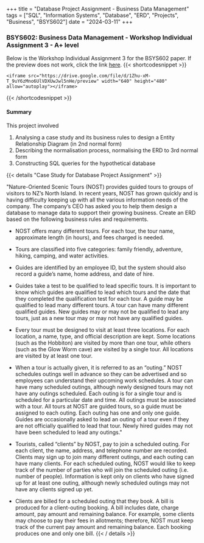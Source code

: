 +++
title = "Database Project Assignment - Business Data Management"
tags = ["SQL", "Information Systems", "Database", "ERD", "Projects", "Business", "BSYS602"]
date = "2024-03-11"
+++


### BSYS602: Business Data Management - Workshop Individual Assignment 3 - A+ level

Below is the Workshop Individual Assignment 3 for the BSYS602 paper. If the preview does not work, click the link [here](https://drive.google.com/file/d/1Zhu-xM-T_9uY6zMno6UlVDXUwJwl5nHe/view).
{{< shortcodesnippet >}}

    <iframe src="https://drive.google.com/file/d/1Zhu-xM-T_9uY6zMno6UlVDXUwJwl5nHe/preview" width="640" height="480" allow="autoplay"></iframe>

{{< /shortcodesnippet >}}

#### Summary

This project involved

1. Analysing a case study and its business rules to design a Entity Relationship Diagram (in 2nd normal form)
2. Describing the normalisation process, normalising the ERD to 3rd normal form
3. Constructing SQL queries for the hypothetical database

{{< details "Case Study for Database Project Assignment" >}}

"Nature-Oriented Scenic Tours (NOST) provides guided tours to groups of visitors to
NZ’s North Island. In recent years, NOST has grown quickly and is having difficulty
keeping up with all the various information needs of the company. The company’s
CEO has asked you to help them design a database to manage data to support their
growing business.
Create an ERD based on the following business rules and requirements.

- NOST offers many different tours. For each tour, the tour name, approximate
length (in hours), and fees charged is needed.
- Tours are classified into five categories: family friendly, adventure, hiking,
camping, and water activities.
- Guides are identified by an employee ID, but the system should also record a
guide’s name, home address, and date of hire.
- Guides take a test to be qualified to lead specific tours. It is important to know
which guides are qualified to lead which tours and the date that they
completed the qualification test for each tour. A guide may be qualified to lead
many different tours. A tour can have many different qualified guides. New
guides may or may not be qualified to lead any tours, just as a new tour may
or may not have any qualified guides.

- Every tour must be designed to visit at least three locations. For each
location, a name, type, and official description are kept. Some locations (such
as the Hobbiton) are visited by more than one tour, while others (such as the
Glow Worm cave) are visited by a single tour. All locations are visited by at
least one tour.
- When a tour is actually given, it is referred to as an “outing.” NOST schedules
outings well in advance so they can be advertised and so employees can
understand their upcoming work schedules. A tour can have many scheduled
outings, although newly designed tours may not have any outings scheduled.
Each outing is for a single tour and is scheduled for a particular date and time.
All outings must be associated with a tour. All tours at NOST are guided tours,
so a guide must be assigned to each outing. Each outing has one and only
one guide. Guides are occasionally asked to lead an outing of a tour even if
they are not officially qualified to lead that tour. Newly hired guides may not
have been scheduled to lead any outings."
- Tourists, called “clients” by NOST, pay to join a scheduled outing. For each
client, the name, address, and telephone number are recorded. Clients may
sign up to join many different outings, and each outing can have many clients.
For each scheduled outing, NOST would like to keep track of the number of
parties who will join the scheduled outing (i.e. number of people). Information
is kept only on clients who have signed up for at least one outing, although
newly scheduled outings may not have any clients signed up yet.
- Clients are billed for a scheduled outing that they book. A bill is produced for a
client-outing booking. A bill includes date, charge amount, pay amount and
remaining balance. For example, some clients may choose to pay their fees in
allotments; therefore, NOST must keep track of the current pay amount and
remaining balance. Each booking produces one and only one bill.
{{< / details >}}
